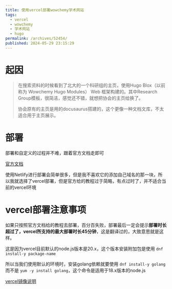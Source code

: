 ```yaml
---
title: 使用vercel部署wowchemy学术网站
tags:
  - vercel
  - wowchemy
  - 学术网站
  - hugo
permalink: /archives/52454/
published: 2024-05-29 23:15:29
---
```

# 起因

> 在搜索资料的时候看到了北大的一个科研组的主页，使用Hugo Blox（以前称为 Wowchemy Hugo Modules） Web 框架构建的。其中Research Group模板，很简洁，感觉还不错，就想把协会的主页给换了。
>
> 协会原有的主页是用的docusaurus搭建的，这个更像一种文档文库，不太适合用于主页展示。

# 部署

部署和自定义的过程并不难，跟着官方文档走即可

[官方文档](https://docs.hugoblox.com/)

使用Netlify进行部署会简单很多，但是我不喜欢它的添加自己域名的那一块，所以我就选择了vercel部署，但是官方给的教程过于简略，有点过时了，并不适合当前的vercel环境

# vercel部署注意事项

如果只按照官方文档给的教程去部署，百分百失败，部署最后一定会提示**部署时长超过了，vercel所支持的最大部署时长45分钟**，这是翻译过的，大致意思就是这样。

这是因为vercel目前默认的node.js版本是20.x，这个版本安装附加包是使用 `dnf install-y package-name`

所以当我们使用默认的环境时，安装golang依赖就要使用 `dnf install-y golang`而不是 `yum -y install golang`，这个命令是适用于18.x版本的node.js

[vercel镜像说明](https://vercel.com/docs/deployments/build-image)
